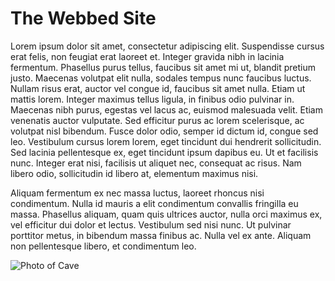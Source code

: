 # The Webbed Site

Lorem ipsum dolor sit amet, consectetur adipiscing elit. Suspendisse cursus erat felis, non feugiat erat laoreet et. Integer gravida nibh in lacinia fermentum. Phasellus purus tellus, faucibus sit amet mi ut, blandit pretium justo. Maecenas volutpat elit nulla, sodales tempus nunc faucibus luctus. Nullam risus erat, auctor vel congue id, faucibus sit amet nulla. Etiam ut mattis lorem. Integer maximus tellus ligula, in finibus odio pulvinar in. Maecenas nibh purus, egestas vel lacus ac, euismod malesuada velit. Etiam venenatis auctor vulputate. Sed efficitur purus ac lorem scelerisque, ac volutpat nisl bibendum. Fusce dolor odio, semper id dictum id, congue sed leo. Vestibulum cursus lorem lorem, eget tincidunt dui hendrerit sollicitudin. Sed lacinia pellentesque ex, eget tincidunt ipsum dapibus eu. Ut et facilisis nunc. Integer erat nisi, facilisis ut aliquet nec, consequat ac risus. Nam libero odio, sollicitudin id libero at, elementum maximus nisi.

Aliquam fermentum ex nec massa luctus, laoreet rhoncus nisi condimentum. Nulla id mauris a elit condimentum convallis fringilla eu massa. Phasellus aliquam, quam quis ultrices auctor, nulla orci maximus ex, vel efficitur dui dolor et lectus. Vestibulum sed nisi nunc. Ut pulvinar porttitor metus, in bibendum massa finibus ac. Nulla vel ex ante. Aliquam non pellentesque libero, et condimentum leo.

![Photo of Cave](Cave.jpg)
